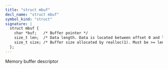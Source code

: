 ```yaml
---
title: "struct mbuf"
decl_name: "struct mbuf"
symbol_kind: "struct"
signature: |
  struct mbuf {
    char *buf;   /* Buffer pointer */
    size_t len;  /* Data length. Data is located between offset 0 and len. */
    size_t size; /* Buffer size allocated by realloc(1). Must be >= len */
  };
---
```


Memory buffer descriptor 

